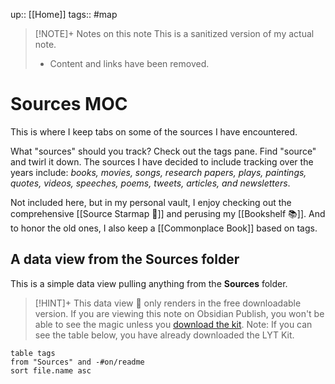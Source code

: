 up:: [[Home]]
tags:: #map 

> [!NOTE]+ Notes on this note
> This is a sanitized version of my actual note. 
> - Content and links have been removed.

# Sources MOC
This is where I keep tabs on some of the sources I have encountered.

What "sources" should you track? Check out the tags pane. Find "source" and twirl it down. The sources I have decided to include tracking over the years include: *books, movies, songs, research papers, plays, paintings, quotes, videos, speeches, poems, tweets, articles, and newsletters*. 

Not included here, but in my personal vault, I enjoy checking out the comprehensive [[Source Starmap 🔭]] and perusing my [[Bookshelf 📚]]. And to honor the old ones, I also keep a [[Commonplace Book]] based on tags.

## A data view from the Sources folder
This is a simple data view pulling anything from the **Sources** folder.

> [!HINT]+ This data view 🔬 only renders in the free downloadable version.
> If you are viewing this note on Obsidian Publish, you won't be able to see the magic unless you [download the kit](https://www.linkingyourthinking.com/download-lyt-kit).
> Note: If you can see the table below, you have already downloaded the LYT Kit.

```dataview
table tags
from "Sources" and -#on/readme 
sort file.name asc
```
